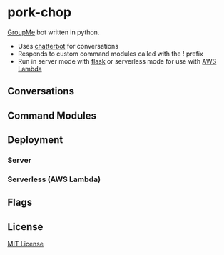 # pork-chop

[GroupMe](https://dev.groupme.com/) bot written in python.  
* Uses [chatterbot](https://github.com/gunthercox/ChatterBot) for conversations
* Responds to custom command modules called with the ! prefix
* Run in server mode with [flask](https://flask.palletsprojects.com/en/1.1.x/) or serverless mode for use with [AWS Lambda](https://aws.amazon.com/lambda/)

## Conversations

## Command Modules

## Deployment

### Server

### Serverless (AWS Lambda)

## Flags

## License

[MIT License](https://github.com/danerwilliams/pork-chop/blob/master/LICENSE)
